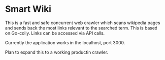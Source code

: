 # Smart Wiki

This is a fast and safe concurrent web crawler which scans wikipedia pages and sends back the most links relevant to the searched term. This is based on Go-colly. Links can be accessed via API calls.

Currently the application works in the localhost, port 3000.

Plan to expand this to a working productin crawler.